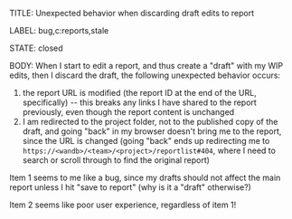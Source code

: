 TITLE:
Unexpected behavior when discarding draft edits to report

LABEL:
bug,c:reports,stale

STATE:
closed

BODY:
When I start to edit a report, and thus create a "draft" with my WIP edits, then I discard the draft, the following unexpected behavior occurs:

1. the report URL is modified (the report ID at the end of the URL, specifically) -- this breaks any links I have shared to the report previously, even though the report content is unchanged
2. I am redirected to the project folder, not to the published copy of the draft, and going "back" in my browser doesn't bring me to the report, since the URL is changed (going "back" ends up redirecting me to `https://<wandb>/<team>/<project>/reportlist#404`, where I need to search or scroll through to find the original report)

Item 1 seems to me like a bug, since my drafts should not affect the main report unless I hit "save to report" (why is it a "draft" otherwise?)

Item 2 seems like poor user experience, regardless of item 1!


